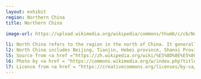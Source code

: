 ```yaml
---
layout: exhibit
region: Northern China
title: Northern China

image-url: https://upload.wikimedia.org/wikipedia/commons/thumb/c/cb/Northwest_China.svg/1920px-Northwest_China.svg.png

l1: North China refers to the region in the north of China. It generally refers to the vast area of China north of the Qinling-Huai River line and south of the Great Wall.
l2: North China includes Beijing, Tianjin, Hebei province, Shanxi Province and the central part of Inner Mongolia Autonomous Region, namely Xilingol League, Wulanchabu city, Baotou city and Hohhot and other four leagues (cities). Politically, the whole of Inner Mongolia is generally included in north China.
l5: Source from <a href ="https://zh.wikipedia.org/wiki/%E5%8D%8E%E5%8C%97%E5%9C%B0%E5%8C%BA">Wiki pedia</a>
l6: Photo by <a href = "https://commons.wikimedia.org/w/index.php?title=User:YulouCN&action=edit&redlink=1">YulouCN</a> at Wikipedia
l7: Licence from <a href = "https://creativecommons.org/licenses/by-sa/3.0/">CC BY-SA 3.0</a>
---
```

